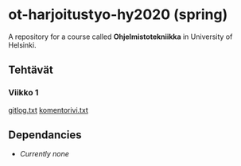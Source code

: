 # ot-harjoitustyo-hy2020 (spring)
A repository for a course called **Ohjelmistotekniikka** in University of Helsinki.
## Tehtävät
### Viikko 1
[gitlog.txt](laskarit/viikko01/gitlog.txt)
[komentorivi.txt](laskarit/viikko01/komentorivi.txt)

## Dependancies
* _Currently none_
